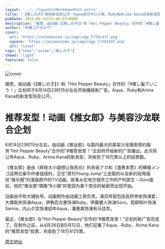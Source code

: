 ```yaml
---
layout: '../../layouts/MarkdownPost.astro'
title: "【推しの子】角色新发型公开！Aqua成为中心人物，Ruby和Arima Kana也有新造型"
pubDate: 2023-06-14T23:00:03+0900
description: "据悉，由动画《【推しの子】》和「Hot Pepper Beauty」合作的「#推し髪でいこう！」企划将于6月14日23时15分左右开始播放新广告。Aqua、Ruby和Arima Kana的新发型将会公开。"
author: "仲瀬コウタロウ"
cover:
  url: 'https://animeanime.jp/imgs/ogp_f/591437.png'
  square: 'https://animeanime.jp/imgs/ogp_f/591437.png'
  alt: "cover"
tags: ["news","anime","推しの子"]
theme: 'light'
featured: false
---
```


![cover](https://animeanime.jp/imgs/ogp_f/591437.png)

据悉，由动画《【推しの子】》和「Hot Pepper Beauty」合作的「#推し髪でいこう！」企划将于6月14日23时15分左右开始播放新广告。Aqua、Ruby和Arima Kana的新发型将会公开。

# 推荐发型！动画《推女郎》与美容沙龙联合企划

6月14日23时15分左右，由动画《推女郎》与国内最大的美容沙龙搜索预约服务“Hot Pepper Beauty”合作的“#推荐发型！”企划将开始新的广告播出。此次将公布Aqua、Ruby、Arima Kana的新发型，共收到了18万票以上的投票数。

《推女郎》是由《辉夜大小姐想让我告白》的赤坂アカ和《渣男本愿》的横槍メンゴ这两位豪华作者组成的，正在“周刊Young Jump”上连载的以全新的视角描绘“娱乐圈”的漫画原作的TV动画。故事从在地方城市工作的产科医生・Goro面前，他的“推女郎”偶像“B小镇”的爱因为某个禁忌的秘密而出现开始。

动画由平牧大辅执导，动画制作由动画工房负责。演员阵容包括高桥李依饰演爱，大塚刚央饰演Aqua，伊駒百合惠饰演Ruby，伊藤健人饰演Goro，高柳知叶饰演Sarina，内山夕实饰演幼年Aqua，潘惠美饰演有马佳奈。

最近，《推女郎》与“Hot Pepper Beauty”合作的“#推荐发型！”企划的新广告完成了。在制作之前，从4月26日到5月12日，他们征集了Aqua、Ruby、Arima Kana的“推荐发型”投票，共收到了18万4125票。

  [原文地址](https://animeanime.jp/article/2023/06/14/77923.html)
